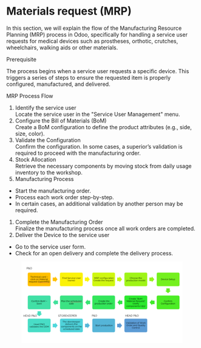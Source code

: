 # Materials request (MRP)

In this section, we will explain the flow of the Manufacturing Resource Planning (MRP) process in Odoo, specifically for handling a service user requests for medical devices such as prostheses, orthotic, crutches, wheelchairs, walking aids or other materials.

Prerequisite

The process begins when a service user requests a specific device. This triggers a series of steps to ensure the requested item is properly configured, manufactured, and delivered.

MRP Process Flow

1. Identify the service user\
   Locate the service user in the "Service User Management" menu.
2. Configure the Bill of Materials (BoM)\
   Create a BoM configuration to define the product attributes (e.g., side, size, color).
3. Validate the Configuration\
   Confirm the configuration. In some cases, a superior’s validation is required to proceed with the manufacturing order.
4. Stock Allocation\
   Retrieve the necessary components by moving stock from daily usage inventory to the workshop.
5. Manufacturing Process

* Start the manufacturing order.
* Process each work order step-by-step.
* In certain cases, an additional validation by another person may be required.

1. Complete the Manufacturing Order\
   Finalize the manufacturing process once all work orders are completed.
2. Deliver the Device to the service user

* Go to the service user form.
* Check for an open delivery and complete the delivery process.

<figure><img src="../../.gitbook/assets/image (2) (1) (1).png" alt=""><figcaption></figcaption></figure>
